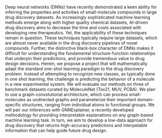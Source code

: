 Deep neural networks (DNNs) have recently demonstrated a keen ability for inferring the properties and activities of small-molecule compounds in large drug discovery datasets.  As increasingly sophisticated machine learning methods emerge along with higher quality chemical datasets, AI-driven drug discovery aims to decrease the time and costs associated with developing new therapeutics.  Yet, the applicability of these techniques remain in question.  These techniques typically require large datasets, which are almost never available in the drug discovery pipelines of novel compounds.  Further, the distinctive black-box character of DNNs makes it difficult for understanding the fundamental structure-function relationships that underpin their predictions, and provide tremendous value to drug design decisions.  Herein, we propose a project that will mathematically adapt the standard one-shot learning paradigm to the drug discovery problem.  Instead of attempting to recognize new classes, as typically done in one shot learning, the challenge is predicting the behavior of a molecule in a new experimental system.  We will evaluate our methods on three of benchmark datasets curated by MoleculeNet (Tox21, MUV, PCBA).  We plan to use a graph-convolutional architecture, which can process small-molecules as undirected graphs and parameterize their important domain-specific structures, ranging from individual atoms to functional groups.  We will pair our inferences with GNNExplainer, a recently developed methodology for providing interpretable explanations on any graph-based machine learning task.  In turn, we aim to develop a low-data approach for drug discovery that returns high-accuracy predictions and interpetable information that can help guide future drug design.
